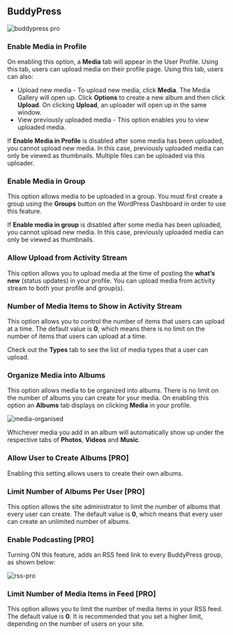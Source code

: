 ##  BuddyPress

![buddypress pro](https://cloud.githubusercontent.com/assets/1140051/7648454/ce67fd58-fb00-11e4-92af-bf2b5962950f.png)

### Enable Media in Profile


On enabling this option, a **Media** tab will appear in the User Profile. Using this tab, users can upload media on their profile page. Using this tab, users can also:

* Upload new media - To upload new media, click **Media**. The Media Gallery will open up. Click **Options** to create a new album and then click **Upload**. On clicking **Upload**, an uploader will open up in the same window.
* View previously uploaded media - This option enables you to view uploaded media.

If **Enable Media in Profile** is disabled after some media has been uploaded, you cannot upload new media. In this case, previously uploaded media can only be viewed as thumbnails. Multiple files can be uploaded via this uploader.

### Enable Media in Group

This option allows media to be uploaded in a group. You must first create a group using the **Groups** button on the WordPress Dashboard in order to use this feature.

If **Enable media in group** is disabled after some media has been uploaded, you cannot upload new media. In this case, previously uploaded media can only be viewed as thumbnails.


### Allow Upload from Activity Stream


This option allows you to upload media at the time of posting the **what’s new** (status updates) in your profile. You can upload media from activity stream to both your profile and group(s).


### Number of Media Items to Show in Activity Stream


This option allows you to control the number of items that users can upload at a time. The default value is **0**, which means there is no limit on the number of items that users can upload at a time.

Check out the **Types** tab to see the list of media types that a user can upload.

### Organize Media into Albums


This option allows media to be organized into albums. There is no limit on the number of albums you can create for your media. On enabling this option an **Albums** tab displays on clicking **Media** in your profile.

![media-organised](https://cloud.githubusercontent.com/assets/1140051/7648477/09c7a43e-fb01-11e4-8bba-89b0545263df.jpg)

Whichever media you add in an album will automatically show up under the respective tabs of **Photos**, **Videos** and **Music**.

### Allow User to Create Albums [PRO]

Enabling this setting allows users to create their own albums.

### Limit Number of Albums Per User [PRO]

This option allows the site administrator to limit the number of albums that every user can create. The default value is **0**, which means that every user can create an unlimited number of albums.

### Enable Podcasting [PRO]

Turning ON this feature, adds an RSS feed link to every BuddyPress group, as shown below:

![rss-pro](https://cloud.githubusercontent.com/assets/1140051/7648493/38aed4b6-fb01-11e4-93f9-e64fac4ab0df.jpg)


### Limit Number of Media Items in Feed [PRO]


This option allows you to limit the number of media items in your RSS feed. The default value is **0**. It is recommended that you set a higher limit, depending on the number of users on your site.
